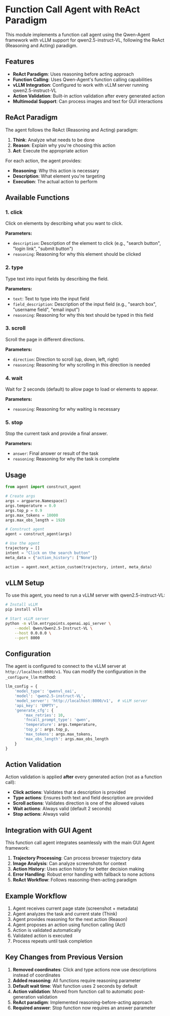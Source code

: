 # Function Call Agent with ReAct Paradigm

This module implements a function call agent using the Qwen-Agent framework with vLLM support for qwen2.5-instruct-VL, following the ReAct (Reasoning and Acting) paradigm.

## Features

- **ReAct Paradigm**: Uses reasoning before acting approach
- **Function Calling**: Uses Qwen-Agent's function calling capabilities
- **vLLM Integration**: Configured to work with vLLM server running qwen2.5-instruct-VL
- **Action Validation**: Built-in action validation after every generated action
- **Multimodal Support**: Can process images and text for GUI interactions

## ReAct Paradigm

The agent follows the ReAct (Reasoning and Acting) paradigm:

1. **Think**: Analyze what needs to be done
2. **Reason**: Explain why you're choosing this action
3. **Act**: Execute the appropriate action

For each action, the agent provides:
- **Reasoning**: Why this action is necessary
- **Description**: What element you're targeting
- **Execution**: The actual action to perform

## Available Functions

### 1. click
Click on elements by describing what you want to click.

**Parameters:**
- `description`: Description of the element to click (e.g., "search button", "login link", "submit button")
- `reasoning`: Reasoning for why this element should be clicked

### 2. type
Type text into input fields by describing the field.

**Parameters:**
- `text`: Text to type into the input field
- `field_description`: Description of the input field (e.g., "search box", "username field", "email input")
- `reasoning`: Reasoning for why this text should be typed in this field

### 3. scroll
Scroll the page in different directions.

**Parameters:**
- `direction`: Direction to scroll (up, down, left, right)
- `reasoning`: Reasoning for why scrolling in this direction is needed

### 4. wait
Wait for 2 seconds (default) to allow page to load or elements to appear.

**Parameters:**
- `reasoning`: Reasoning for why waiting is necessary

### 5. stop
Stop the current task and provide a final answer.

**Parameters:**
- `answer`: Final answer or result of the task
- `reasoning`: Reasoning for why the task is complete

## Usage

```python
from agent import construct_agent

# Create args
args = argparse.Namespace()
args.temperature = 0.0
args.top_p = 0.9
args.max_tokens = 10000
args.max_obs_length = 1920

# Construct agent
agent = construct_agent(args)

# Use the agent
trajectory = []
intent = "Click on the search button"
meta_data = {"action_history": ["None"]}

action = agent.next_action_custom(trajectory, intent, meta_data)
```

## vLLM Setup

To use this agent, you need to run a vLLM server with qwen2.5-instruct-VL:

```bash
# Install vLLM
pip install vllm

# Start vLLM server
python -m vllm.entrypoints.openai.api_server \
    --model Qwen/Qwen2.5-Instruct-VL \
    --host 0.0.0.0 \
    --port 8000
```

## Configuration

The agent is configured to connect to the vLLM server at `http://localhost:8000/v1`. You can modify the configuration in the `_configure_llm` method:

```python
llm_config = {
    'model_type': 'qwenvl_oai',
    'model': 'qwen2.5-instruct-VL',
    'model_server': 'http://localhost:8000/v1',  # vLLM server
    'api_key': 'EMPTY',
    'generate_cfg': {
        'max_retries': 10,
        'fncall_prompt_type': 'qwen',
        'temperature': args.temperature,
        'top_p': args.top_p,
        'max_tokens': args.max_tokens,
        'max_obs_length': args.max_obs_length
    }
}
```

## Action Validation

Action validation is applied **after** every generated action (not as a function call):

- **Click actions**: Validates that a description is provided
- **Type actions**: Ensures both text and field description are provided
- **Scroll actions**: Validates direction is one of the allowed values
- **Wait actions**: Always valid (default 2 seconds)
- **Stop actions**: Always valid

## Integration with GUI Agent

This function call agent integrates seamlessly with the main GUI Agent framework:

1. **Trajectory Processing**: Can process browser trajectory data
2. **Image Analysis**: Can analyze screenshots for context
3. **Action History**: Uses action history for better decision making
4. **Error Handling**: Robust error handling with fallback to none actions
5. **ReAct Workflow**: Follows reasoning-then-acting paradigm

## Example Workflow

1. Agent receives current page state (screenshot + metadata)
2. Agent analyzes the task and current state (Think)
3. Agent provides reasoning for the next action (Reason)
4. Agent proposes an action using function calling (Act)
5. Action is validated automatically
6. Validated action is executed
7. Process repeats until task completion

## Key Changes from Previous Version

1. **Removed coordinates**: Click and type actions now use descriptions instead of coordinates
2. **Added reasoning**: All functions require reasoning parameter
3. **Default wait time**: Wait function uses 2 seconds by default
4. **Action validation**: Moved from function call to automatic post-generation validation
5. **ReAct paradigm**: Implemented reasoning-before-acting approach
6. **Required answer**: Stop function now requires an answer parameter 